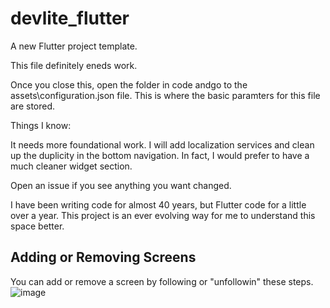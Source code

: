 # devlite_flutter

A new Flutter project template.

This file definitely eneds work.

Once you close this, open the folder in code andgo to the assets\configuration.json file. This is where the basic paramters for this file are stored.

Things I know:

It needs more foundational work. I will add localization services and clean up the duplicity in the bottom navigation. In fact, I would prefer to have a much cleaner widget section.

Open an issue if you see anything you want changed.

I have been writing code for almost 40 years, but Flutter code for a little over a year. This project is an ever evolving way for me to understand this space better.

## Adding or Removing Screens

You can add or remove a screen by following or "unfollowin" these steps.
![image](https://github.com/user-attachments/assets/093a56e0-2f83-49ff-899d-79c8b15d9885)
